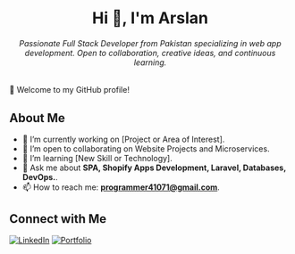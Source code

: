 <h1 align="center">Hi 👋, I'm Arslan</h1>
<h6 align="center">Passionate Full Stack Developer from Pakistan specializing in web app development. Open to collaboration, creative ideas, and continuous learning.</h6>

🌟 Welcome to my GitHub profile!  

## About Me
- 🔭 I’m currently working on [Project or Area of Interest].
- 🤝 I’m open to collaborating on Website Projects and Microservices.
- 🌱 I’m learning [New Skill or Technology].
- 💬 Ask me about **SPA, Shopify Apps Development, Laravel, Databases, DevOps.**.
- 📫 How to reach me: **programmer41071@gmail.com**.

## Connect with Me
[![LinkedIn](https://img.shields.io/badge/-LinkedIn-blue)](https://linkedin.com/in/muhammad-arslan-programmer)
[![Portfolio](https://img.shields.io/badge/-Portfolio-orange)](https://myportfolio-six-azure.vercel.app)
